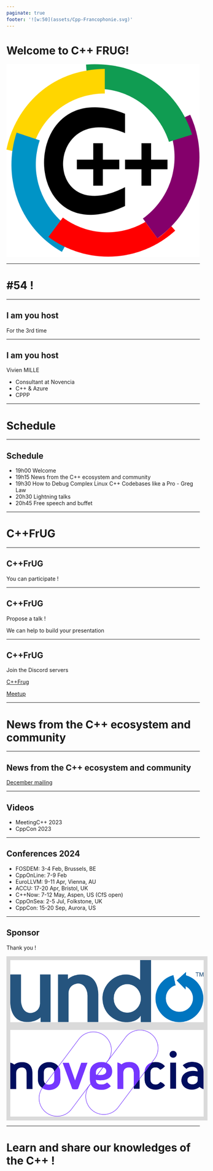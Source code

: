 ```yaml
---
paginate: true
footer: '![w:50](assets/Cpp-Francophonie.svg)'
---
```


# Welcome to C++ FRUG!

![CPPFRUG Logo](assets/Cpp-Francophonie.svg)

<!-- _footer: "" -->

---

# #54 !

---

## I am you host

For the 3rd time

---

## I am you host

Vivien MILLE

- Consultant at Novencia
- C++ & Azure
- CPPP

---

# Schedule

---

## Schedule

- 19h00 Welcome
- 19h15 News from the C++ ecosystem and community
- 19h30 How to Debug Complex Linux C++ Codebases like a Pro - Greg Law
- 20h30 Lightning talks
- 20h45 Free speech and buffet

---

# C++FrUG

---

## C++FrUG

You can participate !

---

## C++FrUG

Propose a talk !

We can help to build your presentation

---

## C++FrUG

Join the Discord servers

[C++Frug](https://discord.gg/tjx9bFpBfC)

[Meetup](https://discord.gg/9aU6tZabJV)

---

# News from the C++ ecosystem and community

---

## News from the C++ ecosystem and community

[December mailing](https://open-std.org/jtc1/sc22/wg21/docs/papers/2023/#mailing2023-12)

---
## Videos

* MeetingC++ 2023
* CppCon 2023

---
## Conferences 2024

- FOSDEM: 3-4 Feb, Brussels, BE
- CppOnLine: 7-9 Feb
- EuroLLVM: 9-11 Apr, Vienna, AU
- ACCU: 17-20 Apr, Bristol, UK
- C++Now: 7-12 May, Aspen, US (CfS open)
- CppOnSea: 2-5 Jul, Folkstone, UK
- CppCon: 15-20 Sep, Aurora, US

---

## Sponsor

<style scoped>
img[alt~='center'] {
    display: block;
    margin-left: auto;
    margin-right: auto;
    background-color: #dadada;
    border-color: #dadada;
    border-width: 10px;
    border-style: solid;
}
</style>
Thank you !

![center w:300 Undo Logo](assets/undo.io-logo.png)
![center w:300 Novencia Logo](assets/novencia-logo.svg)


---

# Learn and share our knowledges of the C++ !
